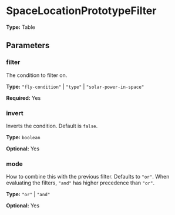 # SpaceLocationPrototypeFilter

**Type:** Table

## Parameters

### filter

The condition to filter on.

**Type:** `"fly-condition"` | `"type"` | `"solar-power-in-space"`

**Required:** Yes

### invert

Inverts the condition. Default is `false`.

**Type:** `boolean`

**Optional:** Yes

### mode

How to combine this with the previous filter. Defaults to `"or"`. When evaluating the filters, `"and"` has higher precedence than `"or"`.

**Type:** `"or"` | `"and"`

**Optional:** Yes

